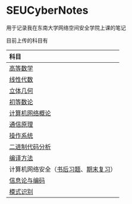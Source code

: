 # SEUCyberNotes

用于记录我在东南大学网络空间安全学院上课的笔记

目前上传的科目有

| 科目                                           |
| :--------------------------------------------- |
| [高等数学](高等数学中的定义、定理、公式.pdf)   |
| [线性代数](线性代数中的定义、性质、方法.pdf)   |
| [立体几何](立体几何中的定义、性质、方法.pdf)   |
| [初等数论](初等数论中的定义、定理、小结论.pdf) |
| [计算机网络概论](计算机网络概论期末复习.md)    |
| [通信原理](通信原理期末复习.md)                |
| [操作系统](《操作系统概念》笔记.md)            |
|[二进制代码分析](二进制代码分析期末复习.md)|
|[编译方法](编译方法期末复习.md)|
|计算机网络安全（[书后习题](计算机网络安全书后习题.md)、[期末复习](计算机网络安全期末复习.md)）|
|[信息论与编码](信息论期末复习.md)|
|[模式识别](模式识别期末复习.md)|
